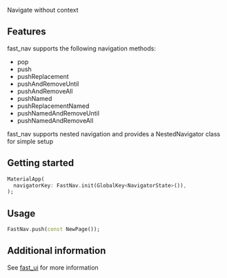 Navigate without context

## Features
fast_nav supports the following navigation methods:
- pop
- push
- pushReplacement
- pushAndRemoveUntil
- pushAndRemoveAll
- pushNamed
- pushReplacementNamed
- pushNamedAndRemoveUntil
- pushNamedAndRemoveAll

fast_nav supports nested navigation and provides a NestedNavigator class for simple setup

## Getting started
```dart
MaterialApp(
  navigatorKey: FastNav.init(GlobalKey<NavigatorState>()),
);
```

## Usage
```dart
FastNav.push(const NewPage());
```

## Additional information
See [fast_ui](https://pub.dev/packages/fast_ui) for more information
